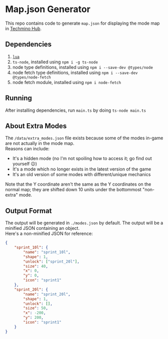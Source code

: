 # Map.json Generator
This repo contains code to generate `map.json` for displaying the mode map in [Techmino Hub](https://techmino-hub.github.io/).

## Dependencies
1. [`lua`](https://www.lua.org/download.html)
2. `ts-node`, installed using `npm i -g ts-node`
3. node type definitions, installed using `npm i --save-dev @types/node`
4. node fetch type definitions, installed using `npm i --save-dev @types/node-fetch`
5. node fetch module, installed using `npm i node-fetch`

## Running
After installing dependencies, run `main.ts` by doing `ts-node main.ts`

## About Extra Modes
The `/data/extra_modes.json` file exists because some of the modes in-game are not actually in the mode map.  
Reasons can include:
- It's a hidden mode (no I'm not spoiling how to access it; go find out yourself 😉)
- It's a mode which no longer exists in the latest version of the game
- It's an old version of some modes with different/unique mechanics

Note that the Y coordinate aren't the same as the Y coordinates on the normal map; they are shifted down 10 units under the bottommost "non-extra" mode.

## Output Format
The output will be generated in `./modes.json` by default. The output will be a minified JSON containing an object.  
Here's a non-minified JSON for reference:
```json
{
    "sprint_10l": {
        "name": "sprint_10l",
        "shape": 1,
        "unlock": ["sprint_20l"],
        "size": 40,
        "x": 0,
        "y": 0,
        "icon": "sprint1"
    },
    "sprint_20l": {
        "name": "sprint_20l",
        "shape": 1,
        "unlock": [],
        "size": 50,
        "x": -200,
        "y": 200,
        "icon": "sprint1"
    }
}
```